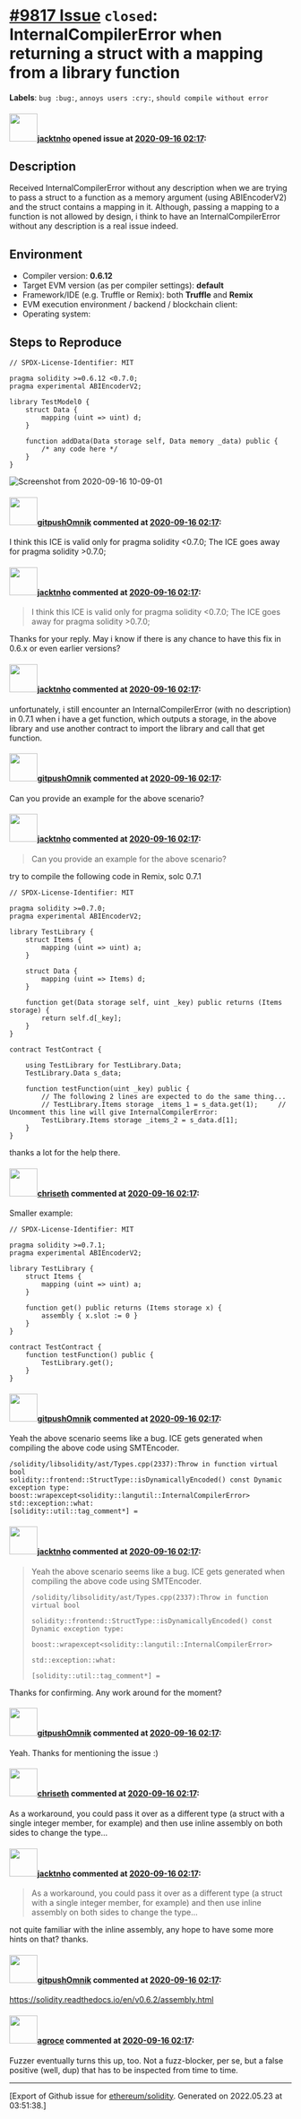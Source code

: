 # [\#9817 Issue](https://github.com/ethereum/solidity/issues/9817) `closed`: InternalCompilerError when returning a struct with a mapping from a library function
**Labels**: `bug :bug:`, `annoys users :cry:`, `should compile without error`


#### <img src="https://avatars.githubusercontent.com/u/24970449?u=3d36352cf9355805339c8902015ddcd5e45f59f8&v=4" width="50">[jacktnho](https://github.com/jacktnho) opened issue at [2020-09-16 02:17](https://github.com/ethereum/solidity/issues/9817):

## Description

Received InternalCompilerError without any description when we are trying to pass a struct to a function as a memory argument (using ABIEncoderV2) and the struct contains a mapping in it. Although, passing a mapping to a function is not allowed by design, i think to have an InternalCompilerError without any description is a real issue indeed. 

## Environment

- Compiler version: **0.6.12** 
- Target EVM version (as per compiler settings): **default**
- Framework/IDE (e.g. Truffle or Remix): both **Truffle** and **Remix**
- EVM execution environment / backend / blockchain client: 
- Operating system:

## Steps to Reproduce

```solidity
// SPDX-License-Identifier: MIT

pragma solidity >=0.6.12 <0.7.0;
pragma experimental ABIEncoderV2;

library TestModel0 {
    struct Data {
        mapping (uint => uint) d;
    }
    
    function addData(Data storage self, Data memory _data) public {
        /* any code here */
    }
}
```
![Screenshot from 2020-09-16 10-09-01](https://user-images.githubusercontent.com/24970449/93284647-b4333080-f805-11ea-8dd3-3f11f2791419.png)


#### <img src="https://avatars.githubusercontent.com/u/69253915?v=4" width="50">[gitpushOmnik](https://github.com/gitpushOmnik) commented at [2020-09-16 02:17](https://github.com/ethereum/solidity/issues/9817#issuecomment-693157090):

I think this ICE is valid only for pragma solidity <0.7.0; The ICE goes away for pragma solidity >0.7.0;

#### <img src="https://avatars.githubusercontent.com/u/24970449?u=3d36352cf9355805339c8902015ddcd5e45f59f8&v=4" width="50">[jacktnho](https://github.com/jacktnho) commented at [2020-09-16 02:17](https://github.com/ethereum/solidity/issues/9817#issuecomment-693203022):

> I think this ICE is valid only for pragma solidity <0.7.0; The ICE goes away for pragma solidity >0.7.0;

Thanks for your reply. May i know if there is any chance to have this fix in 0.6.x or even earlier versions?

#### <img src="https://avatars.githubusercontent.com/u/24970449?u=3d36352cf9355805339c8902015ddcd5e45f59f8&v=4" width="50">[jacktnho](https://github.com/jacktnho) commented at [2020-09-16 02:17](https://github.com/ethereum/solidity/issues/9817#issuecomment-693297548):

unfortunately, i still encounter an InternalCompilerError (with no description) in 0.7.1 when i have a get function, which outputs a storage, in the above library and use another contract to import the library and call that get function.

#### <img src="https://avatars.githubusercontent.com/u/69253915?v=4" width="50">[gitpushOmnik](https://github.com/gitpushOmnik) commented at [2020-09-16 02:17](https://github.com/ethereum/solidity/issues/9817#issuecomment-693304247):

Can you provide an example for the above scenario?

#### <img src="https://avatars.githubusercontent.com/u/24970449?u=3d36352cf9355805339c8902015ddcd5e45f59f8&v=4" width="50">[jacktnho](https://github.com/jacktnho) commented at [2020-09-16 02:17](https://github.com/ethereum/solidity/issues/9817#issuecomment-693313986):

> Can you provide an example for the above scenario?

try to compile the following code in Remix, solc 0.7.1


```solidity
// SPDX-License-Identifier: MIT

pragma solidity >=0.7.0;
pragma experimental ABIEncoderV2;

library TestLibrary {
    struct Items {
        mapping (uint => uint) a;
    }
    
    struct Data {
        mapping (uint => Items) d;
    }
    
    function get(Data storage self, uint _key) public returns (Items storage) {
        return self.d[_key];
    }
}

contract TestContract {
    
    using TestLibrary for TestLibrary.Data;
    TestLibrary.Data s_data;
    
    function testFunction(uint _key) public {
        // The following 2 lines are expected to do the same thing...
        // TestLibrary.Items storage _items_1 = s_data.get(1);     // Uncomment this line will give InternalCompilerError:
        TestLibrary.Items storage _items_2 = s_data.d[1];          
    }
}
```

thanks a lot for the help there.

#### <img src="https://avatars.githubusercontent.com/u/9073706?v=4" width="50">[chriseth](https://github.com/chriseth) commented at [2020-09-16 02:17](https://github.com/ethereum/solidity/issues/9817#issuecomment-693324406):

Smaller example:
```
// SPDX-License-Identifier: MIT

pragma solidity >=0.7.1;
pragma experimental ABIEncoderV2;

library TestLibrary {
    struct Items {
        mapping (uint => uint) a;
    }
    
    function get() public returns (Items storage x) {
        assembly { x.slot := 0 }
    }
}

contract TestContract {
    function testFunction() public {
        TestLibrary.get();
    }
}
```

#### <img src="https://avatars.githubusercontent.com/u/69253915?v=4" width="50">[gitpushOmnik](https://github.com/gitpushOmnik) commented at [2020-09-16 02:17](https://github.com/ethereum/solidity/issues/9817#issuecomment-693324911):

Yeah the above scenario seems like a bug. ICE gets generated when compiling the above code using SMTEncoder.

    /solidity/libsolidity/ast/Types.cpp(2337):Throw in function virtual bool 
    solidity::frontend::StructType::isDynamicallyEncoded() const Dynamic exception type: 
    boost::wrapexcept<solidity::langutil::InternalCompilerError>
    std::exception::what: 
    [solidity::util::tag_comment*] =

#### <img src="https://avatars.githubusercontent.com/u/24970449?u=3d36352cf9355805339c8902015ddcd5e45f59f8&v=4" width="50">[jacktnho](https://github.com/jacktnho) commented at [2020-09-16 02:17](https://github.com/ethereum/solidity/issues/9817#issuecomment-693325565):

> Yeah the above scenario seems like a bug. ICE gets generated when compiling the above code using SMTEncoder.
> 
> 
> 
>     /solidity/libsolidity/ast/Types.cpp(2337):Throw in function virtual bool 
> 
>     solidity::frontend::StructType::isDynamicallyEncoded() const Dynamic exception type: 
> 
>     boost::wrapexcept<solidity::langutil::InternalCompilerError>
> 
>     std::exception::what: 
> 
>     [solidity::util::tag_comment*] = 
> 
> 

Thanks for confirming. 
Any work around for the moment?

#### <img src="https://avatars.githubusercontent.com/u/69253915?v=4" width="50">[gitpushOmnik](https://github.com/gitpushOmnik) commented at [2020-09-16 02:17](https://github.com/ethereum/solidity/issues/9817#issuecomment-693326784):

Yeah. Thanks for mentioning the issue :)

#### <img src="https://avatars.githubusercontent.com/u/9073706?v=4" width="50">[chriseth](https://github.com/chriseth) commented at [2020-09-16 02:17](https://github.com/ethereum/solidity/issues/9817#issuecomment-693327046):

As a workaround, you could pass it over as a different type (a struct with a single integer member, for example) and then use inline assembly on both sides to change the type...

#### <img src="https://avatars.githubusercontent.com/u/24970449?u=3d36352cf9355805339c8902015ddcd5e45f59f8&v=4" width="50">[jacktnho](https://github.com/jacktnho) commented at [2020-09-16 02:17](https://github.com/ethereum/solidity/issues/9817#issuecomment-693758170):

> As a workaround, you could pass it over as a different type (a struct with a single integer member, for example) and then use inline assembly on both sides to change the type...

not quite familiar with the inline assembly, any hope to have some more hints on that? 
thanks.

#### <img src="https://avatars.githubusercontent.com/u/69253915?v=4" width="50">[gitpushOmnik](https://github.com/gitpushOmnik) commented at [2020-09-16 02:17](https://github.com/ethereum/solidity/issues/9817#issuecomment-693794022):

https://solidity.readthedocs.io/en/v0.6.2/assembly.html

#### <img src="https://avatars.githubusercontent.com/u/967816?u=e15de0869a62036529220016b1729fa1a6c18b5b&v=4" width="50">[agroce](https://github.com/agroce) commented at [2020-09-16 02:17](https://github.com/ethereum/solidity/issues/9817#issuecomment-707134321):

Fuzzer eventually turns this up, too.  Not a fuzz-blocker, per se, but a false positive (well, dup) that has to be inspected from time to time.


-------------------------------------------------------------------------------



[Export of Github issue for [ethereum/solidity](https://github.com/ethereum/solidity). Generated on 2022.05.23 at 03:51:38.]
